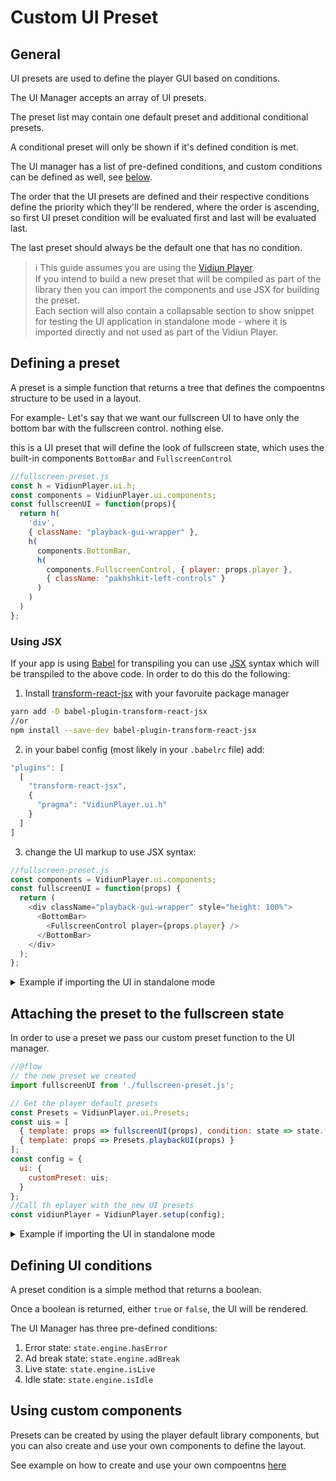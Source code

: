 # Custom UI Preset

## General

UI presets are used to define the player GUI based on conditions.

The UI Manager accepts an array of UI presets.

The preset list may contain one default preset and additional conditional presets.

A conditional preset will only be shown if it's defined condition is met.

The UI manager has a list of pre-defined conditions, and custom conditions can be defined as well, see [below](#defining-ui-conditions).

The order that the UI presets are defined and their respective conditions define the priority which they'll be rendered, where the order is ascending, so first UI preset condition will be evaluated first and last will be evaluated last.

The last preset should always be the default one that has no condition.

> :information_source:
> This guide assumes you are using the [Vidiun Player].</br>
> If you intend to build a new preset that will be compiled as part of the library then you can import the components and use JSX for building the preset.</br>
> Each section will also contain a collapsable section to show snippet for testing the UI application in standalone mode - where it is imported directly and not used as part of the Vidiun Player.

[vidiun player]: https://github.com/vidiun/vidiun-player-js/

## Defining a preset

A preset is a simple function that returns a tree that defines the compoentns structure to be used in a layout.

For example- Let's say that we want our fullscreen UI to have only the bottom bar with the fullscreen control. nothing else.

this is a UI preset that will define the look of fullscreen state, which uses the built-in components `BottomBar` and `FullscreenControl`

```javascript
//fullscreen-preset.js
const h = VidiunPlayer.ui.h;
const components = VidiunPlayer.ui.components;
const fullscreenUI = function(props){
  return h(
    'div',
    { className: "playback-gui-wrapper" },
    h(
      components.BottomBar,
      h(
        components.FullscreenControl, { player: props.player },
        { className: "pakhshkit-left-controls" }
      )
    )
  )
};
```

### Using JSX

If your app is using [Babel] for transpiling you can use [JSX] syntax which will be transpiled to the above code.
In order to do this do the following:

1.  Install [transform-react-jsx](https://www.npmjs.com/package/babel-plugin-transform-react-jsx) with your favoruite package manager

```bash
yarn add -D babel-plugin-transform-react-jsx
//or
npm install --save-dev babel-plugin-transform-react-jsx
```

2.  in your babel config (most likely in your `.babelrc` file) add:

```javascript
"plugins": [
  [
    "transform-react-jsx",
    {
      "pragma": "VidiunPlayer.ui.h"
    }
  ]
]
```

3.  change the UI markup to use JSX syntax:

```javascript
//fullscreen-preset.js
const components = VidiunPlayer.ui.components;
const fullscreenUI = function(props) {
  return (
    <div className="playback-gui-wrapper" style="height: 100%">
      <BottomBar>
        <FullscreenControl player={props.player} />
      </BottomBar>
    </div>
  );
};
```

[jsx]: https://reactjs.org/docs/jsx-in-depth.html
[babel]: http://babeljs.io/

<details>
  <summary>Example if importing the UI in standalone mode</summary>

```javascript
//fullscreen-preset.js
//@flow
import { h, BottomBar, FullscreenControl  } from 'pakhshkit-js-ui';

export default function fullscreenUI(props: any) {
return (
<div className='playback-gui-wrapper' style='height: 100%'>
<BottomBar>
<FullscreenControl player={props.player} />
</BottomBar>
</div>
)
}

````
</details>

## Attaching the preset to the fullscreen state
In order to use a preset we pass our custom preset function to the UI manager.

```javascript
//@flow
// the new preset we created
import fullscreenUI from './fullscreen-preset.js';

// Get the player default presets
const Presets = VidiunPlayer.ui.Presets;
const uis = [
  { template: props => fullscreenUI(props), condition: state => state.fullscreen.fullscreen },
  { template: props => Presets.playbackUI(props) }
];
const config = {
  ui: {
    customPreset: uis;
  }
};
//Call th eplayer with the new UI presets
const vidiunPlayer = VidiunPlayer.setup(config);
````

<details>
  <summary>Example if importing the UI in standalone mode</summary>

```javascript
//@flow
import { default as PakhshkitUI, Presets } from 'pakhshkit-js-ui';

// the new preset we created
import fullscreenUI from './fullscreen-preset.js';

function buildUI(player: Player, config: Object): void {
const uis = [
{ template: props => fullscreenUI(props), condition: state => state.fullscreen.fullscreen },
{ template: props => Presets.playbackUI(props) }
];

let playerUIManager = new PakhshkitUI(player, config);
playerUIManager.buildCustomUI(uis);
}

```
</details>

## Defining UI conditions
A preset condition is a simple method that returns a boolean.

Once a boolean is returned, either `true` or `false`, the UI will be rendered.

The UI Manager has three pre-defined conditions:
1. Error state: `state.engine.hasError`
2. Ad break state: `state.engine.adBreak`
3. Live state: `state.engine.isLive`
4. Idle state: `state.engine.isIdle`

## Using custom components
Presets can be created by using the player default library components, but you can also create and use your own components to define the layout.

See example on how to create and use your own compoentns [here](create-new-component.md)
```
